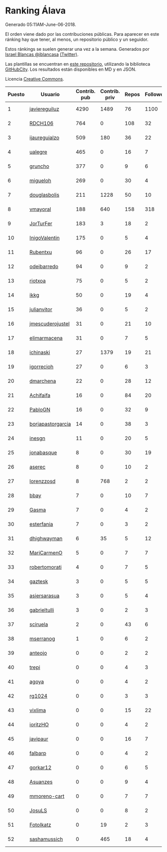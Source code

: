 # Ranking Álava

Generado 05:11AM-June-06-2018.

El orden viene dado por las contribuciones públicas. Para aparecer en este ránking hay que tener, al menos, un repositorio público y un seguidor.

Estos ránkings se suelen generar una vez a la semana. Generados por [Israel Blancas @iblancasa](https://github.com/iblancasa/) [(Twitter)](https://twitter.com/iblancasa).

Las plantillas se encuentran en [este repositorio](https://github.com/iblancasa/GH-Spanish-Ranking), utilizando la biblioteca [GitHubCity](https://github.com/iblancasa/GitHubCity). Los resultados están disponibles en MD y en JSON.

Licencia [Creative Commons](https://creativecommons.org/licenses/by/4.0/).

| Puesto   |  Usuario  | Contrib. pub | Contrib. priv |Repos| Followers | Desde |  Avatar  |
|----------|-----------|--------------|---------------|-----|-----------|-------|----------|
|1|[javiereguiluz](https://github.com/javiereguiluz)|4290|1489|76|1100|2009-04-13|![javiereguiluz](https://avatars3.githubusercontent.com/u/73419)|
|2|[RDCH106](https://github.com/RDCH106)|764|0|108|32|2012-02-28|![RDCH106](https://avatars3.githubusercontent.com/u/1483414)|
|3|[ijaureguialzo](https://github.com/ijaureguialzo)|509|180|36|22|2014-02-21|![ijaureguialzo](https://avatars3.githubusercontent.com/u/6746736)|
|4|[ualegre](https://github.com/ualegre)|465|0|16|7|2016-04-04|![ualegre](https://avatars0.githubusercontent.com/u/18259977)|
|5|[gruncho](https://github.com/gruncho)|377|0|9|6|2010-08-08|![gruncho](https://avatars3.githubusercontent.com/u/357635)|
|6|[migueloh](https://github.com/migueloh)|269|0|30|4|2017-03-24|![migueloh](https://avatars0.githubusercontent.com/u/26649767)|
|7|[douglasbolis](https://github.com/douglasbolis)|211|1228|50|10|2014-12-05|![douglasbolis](https://avatars3.githubusercontent.com/u/10091295)|
|8|[vmayoral](https://github.com/vmayoral)|188|640|158|318|2012-01-24|![vmayoral](https://avatars1.githubusercontent.com/u/1375246)|
|9|[JorTurFer](https://github.com/JorTurFer)|183|3|18|2|2018-02-27|![JorTurFer](https://avatars2.githubusercontent.com/u/36899226)|
|10|[InigoValentin](https://github.com/InigoValentin)|175|0|5|4|2013-09-30|![InigoValentin](https://avatars0.githubusercontent.com/u/5575437)|
|11|[Rubentxu](https://github.com/Rubentxu)|96|0|26|17|2011-02-07|![Rubentxu](https://avatars3.githubusercontent.com/u/604924)|
|12|[odeibarredo](https://github.com/odeibarredo)|94|0|9|2|2017-04-27|![odeibarredo](https://avatars1.githubusercontent.com/u/28097567)|
|13|[riotxoa](https://github.com/riotxoa)|75|0|5|2|2015-09-01|![riotxoa](https://avatars0.githubusercontent.com/u/14075417)|
|14|[ikkg](https://github.com/ikkg)|50|0|19|4|2015-01-24|![ikkg](https://avatars0.githubusercontent.com/u/10684269)|
|15|[julianvitor](https://github.com/julianvitor)|36|0|5|2|2016-10-16|![julianvitor](https://avatars3.githubusercontent.com/u/22875423)|
|16|[jmescuderojustel](https://github.com/jmescuderojustel)|31|0|21|10|2013-06-20|![jmescuderojustel](https://avatars0.githubusercontent.com/u/4746474)|
|17|[elimarmacena](https://github.com/elimarmacena)|31|0|7|5|2016-07-11|![elimarmacena](https://avatars1.githubusercontent.com/u/20388856)|
|18|[ichinaski](https://github.com/ichinaski)|27|1379|19|21|2012-05-19|![ichinaski](https://avatars2.githubusercontent.com/u/1754343)|
|19|[igorrecioh](https://github.com/igorrecioh)|27|0|6|3|2015-10-06|![igorrecioh](https://avatars0.githubusercontent.com/u/14996883)|
|20|[dmarchena](https://github.com/dmarchena)|22|0|28|12|2013-02-18|![dmarchena](https://avatars3.githubusercontent.com/u/3629385)|
|21|[Achifaifa](https://github.com/Achifaifa)|16|0|84|20|2013-11-18|![Achifaifa](https://avatars2.githubusercontent.com/u/5968349)|
|22|[PabloGN](https://github.com/PabloGN)|16|0|32|9|2014-02-04|![PabloGN](https://avatars0.githubusercontent.com/u/6580044)|
|23|[borjapastorgarcia](https://github.com/borjapastorgarcia)|14|0|38|3|2015-10-06|![borjapastorgarcia](https://avatars1.githubusercontent.com/u/15001564)|
|24|[inesgn](https://github.com/inesgn)|11|0|20|5|2014-04-26|![inesgn](https://avatars1.githubusercontent.com/u/7416721)|
|25|[jonabasque](https://github.com/jonabasque)|8|0|30|19|2012-05-05|![jonabasque](https://avatars0.githubusercontent.com/u/1707606)|
|26|[aserec](https://github.com/aserec)|8|0|10|2|2014-02-13|![aserec](https://avatars2.githubusercontent.com/u/6672914)|
|27|[lorenzzosd](https://github.com/lorenzzosd)|8|768|2|2|2015-10-20|![lorenzzosd](https://avatars1.githubusercontent.com/u/15213197)|
|28|[bbay](https://github.com/bbay)|7|0|10|7|2013-06-20|![bbay](https://avatars0.githubusercontent.com/u/4747724)|
|29|[Gasma](https://github.com/Gasma)|7|0|4|2|2014-09-10|![Gasma](https://avatars1.githubusercontent.com/u/8724638)|
|30|[esterfania](https://github.com/esterfania)|7|0|3|2|2018-01-07|![esterfania](https://avatars1.githubusercontent.com/u/35200622)|
|31|[dhighwayman](https://github.com/dhighwayman)|6|35|5|12|2009-04-10|![dhighwayman](https://avatars1.githubusercontent.com/u/72442)|
|32|[MariCarmenO](https://github.com/MariCarmenO)|5|0|7|7|2016-02-11|![MariCarmenO](https://avatars2.githubusercontent.com/u/17174740)|
|33|[robertomorati](https://github.com/robertomorati)|4|0|7|5|2013-02-02|![robertomorati](https://avatars1.githubusercontent.com/u/3457738)|
|34|[gaztesk](https://github.com/gaztesk)|3|0|5|5|2012-11-20|![gaztesk](https://avatars3.githubusercontent.com/u/2839170)|
|35|[asiersarasua](https://github.com/asiersarasua)|3|0|5|4|2013-01-06|![asiersarasua](https://avatars2.githubusercontent.com/u/3200264)|
|36|[gabrieltulli](https://github.com/gabrieltulli)|3|0|2|3|2012-06-13|![gabrieltulli](https://avatars0.githubusercontent.com/u/1847957)|
|37|[sciruela](https://github.com/sciruela)|2|0|43|6|2011-03-23|![sciruela](https://avatars3.githubusercontent.com/u/685716)|
|38|[mserranog](https://github.com/mserranog)|1|0|6|2|2012-04-17|![mserranog](https://avatars2.githubusercontent.com/u/1651085)|
|39|[anteojo](https://github.com/anteojo)|0|0|2|2|2009-04-06|![anteojo](https://avatars2.githubusercontent.com/u/70954)|
|40|[trepi](https://github.com/trepi)|0|0|4|3|2011-04-27|![trepi](https://avatars3.githubusercontent.com/u/755738)|
|41|[agoya](https://github.com/agoya)|0|0|4|2|2012-02-03|![agoya](https://avatars0.githubusercontent.com/u/1406621)|
|42|[rg1024](https://github.com/rg1024)|0|0|3|3|2010-05-02|![rg1024](https://avatars3.githubusercontent.com/u/262476)|
|43|[vixlima](https://github.com/vixlima)|0|0|15|22|2009-08-08|![vixlima](https://avatars3.githubusercontent.com/u/113282)|
|44|[ioritzHO](https://github.com/ioritzHO)|0|0|4|2|2012-08-19|![ioritzHO](https://avatars2.githubusercontent.com/u/2179398)|
|45|[javipaur](https://github.com/javipaur)|0|0|16|7|2013-02-06|![javipaur](https://avatars2.githubusercontent.com/u/3490928)|
|46|[falbarp](https://github.com/falbarp)|0|0|4|2|2013-05-27|![falbarp](https://avatars2.githubusercontent.com/u/4542512)|
|47|[gorkar12](https://github.com/gorkar12)|0|0|6|5|2013-09-25|![gorkar12](https://avatars3.githubusercontent.com/u/5543281)|
|48|[Asuanzes](https://github.com/Asuanzes)|0|0|9|4|2013-05-12|![Asuanzes](https://avatars3.githubusercontent.com/u/4410315)|
|49|[mmoreno-cart](https://github.com/mmoreno-cart)|0|0|7|7|2014-02-04|![mmoreno-cart](https://avatars0.githubusercontent.com/u/6586794)|
|50|[JosuLS](https://github.com/JosuLS)|0|0|8|2|2015-03-31|![JosuLS](https://avatars1.githubusercontent.com/u/11742363)|
|51|[FotoIkatz](https://github.com/FotoIkatz)|0|19|2|3|2015-11-19|![FotoIkatz](https://avatars3.githubusercontent.com/u/15926085)|
|52|[sashamussich](https://github.com/sashamussich)|0|465|18|4|2015-10-21|![sashamussich](https://avatars0.githubusercontent.com/u/15239133)|
